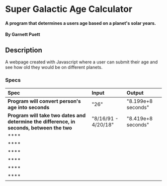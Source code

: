 # Super Galactic Age Calculator

#### A program that determines a users age based on a planet's solar years.

#### By **Garnett Puett**

## Description

A webpage created with Javascript where a user can submit their age and see how old they would be on different planets.

### Specs
| Spec | Input | Output |
| :-------------     | :------------- | :------------- |
|**Program will convert person's age into seconds**| "26" | "8.199e+8 seconds" |
|**Program will take two dates and determine the difference, in seconds, between the two**| "8/16/91 - 4/20/18" | "8.419e+8 seconds" |
|****|  |  |
|****|  |  |
|****|  |  |
|****|  |  |
|****|  |  |
|****|  |  |
